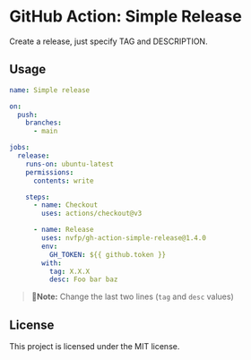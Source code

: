 # GitHub Action: Simple Release

Create a release, just specify TAG and DESCRIPTION.


## Usage

```yml
name: Simple release

on:
  push:
    branches:
      - main

jobs:
  release:
    runs-on: ubuntu-latest
    permissions:
      contents: write

    steps:
      - name: Checkout
        uses: actions/checkout@v3

      - name: Release
        uses: nvfp/gh-action-simple-release@1.4.0
        env:
          GH_TOKEN: ${{ github.token }}
        with:
          tag: X.X.X
          desc: Foo bar baz
```

> **📌Note:** Change the last two lines (`tag` and `desc` values)


## License

This project is licensed under the MIT license.
